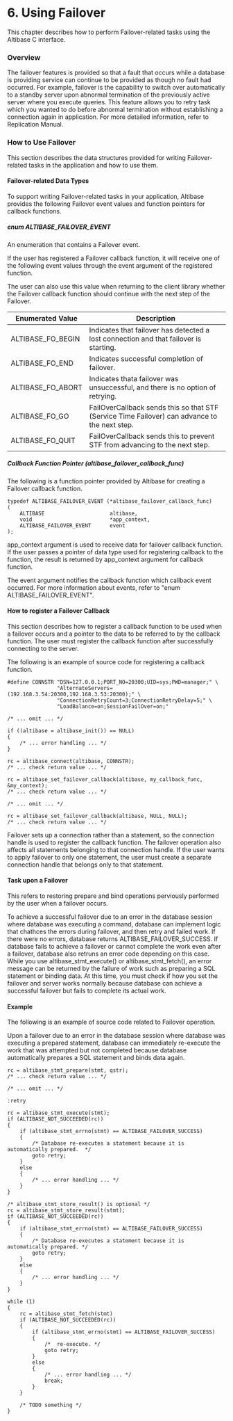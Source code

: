 # 6. Using Failover

This chapter describes how to perform Failover-related tasks using the Altibase C interface.

### Overview

The failover features is provided so that a fault that occurs while a database is providing service can continue to be provided as though no fault had occurred. For example, failover is the capability to switch over automatically to a standby server upon abnormal termination of the previously active server where you execute queries. This feature allows you to retry task which you wanted to do before abnormal termination without establishing a connection again in application. For more detailed information, refer to Replication Manual.

### How to Use Failover

This section describes the data structures provided for writing Failover-related tasks in the application and how to use them.

#### Failover-related Data Types

To support writing Failover-related tasks in your application, Altibase provides the following Failover event values and function pointers for callback functions.

##### enum ALTIBASE_FAILOVER_EVENT

An enumeration that contains a Failover event.

If the user has registered a Failover callback function, it will receive one of the following event values through the event argument of the registered function.

The user can also use this value when returning to the client library whether the Failover callback function should continue with the next step of the Failover.

| Enumerated Value  | Description                                                  |
| ----------------- | ------------------------------------------------------------ |
| ALTIBASE_FO_BEGIN | Indicates that failover has detected a lost connection and that failover is starting. |
| ALTIBASE_FO_END   | Indicates successful completion of failover.                 |
| ALTIBASE_FO_ABORT | Indicates thata failover was unsuccessful, and there is no option of retrying. |
| ALTIBASE_FO_GO    | FailOverCallback sends this so that STF (Service Time Failover) can advance to the next step. |
| ALTIBASE_FO_QUIT  | FailOverCallback sends this to prevent STF from advancing to the next step. |

##### Callback Function Pointer (altibase_failover_callback_func)

The following is a function pointer provided by Altibase for creating a Failover callback function.

```
typedef ALTIBASE_FAILOVER_EVENT (*altibase_failover_callback_func)
(
    ALTIBASE                     altibase,
    void                         *app_context,
    ALTIBASE_FAILOVER_EVENT      event
);
```

app_context argument is used to receive data for failover callback function. If the user passes a pointer of data type used for registering callback to the function, the result is returned by app_context argument for callback function.

The event argument notifies the callback function which callback event occurred. For more information about events, refer to "enum ALTIBASE_FAILOVER_EVENT".

#### How to register a Failover Callback

This section describes how to register a callback function to be used when a failover occurs and a pointer to the data to be referred to by the callback function. The user must register the callback function after successfully connecting to the server.

The following is an example of source code for registering a callback function.

```
#define CONNSTR "DSN=127.0.0.1;PORT_NO=20300;UID=sys;PWD=manager;" \
                "AlternateServers=(192.168.3.54:20300,192.168.3.53:20300);" \
                "ConnectionRetryCount=3;ConnectionRetryDelay=5;" \
                "LoadBalance=on;SessionFailOver=on;"

/* ... omit ... */

if ((altibase = altibase_init()) == NULL)
{
    /* ... error handling ... */
}

rc = altibase_connect(altibase, CONNSTR);
/* ... check return value ... */

rc = altibase_set_failover_callback(altibase, my_callback_func, &my_context);
/* ... check return value ... */

/* ... omit ... */

rc = altibase_set_failover_callback(altibase, NULL, NULL);
/* ... check return value ... */

```

Failover sets up a connection rather than a statement, so the connection handle is used to register the callback function. The failover operation also affects all statements belonging to that connection handle. If the user wants to apply failover to only one statement, the user must create a separate connection handle that belongs only to that statement.

#### Task upon a Failover

This refers to restoring prepare and bind operations perviously performed by the user when a failover occurs.

To achieve a successful failover due to an error in the database session where database was executing a command, database can implement logic that chathces the errors during failover, and then retry and failed work. If there were no errors, database returns ALTIBASE_FAILOVER_SUCCESS. If database fails to achieve a failover or cannot complete the work even after a failover, database also retruns an error code depending on this case. While you use altibase_stmt_execute() or altibase_stmt_fetch(), an error message can be returned by the failure of work such as preparing a SQL statement or binding data. At this time, you must check if how you set the failover and server works normally because database can achieve a successful failover but fails to complete its actual work.

#### Example

The following is an example of source code related to Failover operation.

Upon a failover due to an error in the database session where database was executing a prepared statement, database can immediately re-execute the work that was attempted but not completed because database automatically prepares a SQL statement and binds data again.

```
rc = altibase_stmt_prepare(stmt, qstr);
/* ... check return value ... */

/* ... omit ... */

:retry

rc = altibase_stmt_execute(stmt);
if (ALTIBASE_NOT_SUCCEEDED(rc))
{
    if (altibase_stmt_errno(stmt) == ALTIBASE_FAILOVER_SUCCESS)
    {
        /* Database re-executes a statement because it is automatically prepared.  */
        goto retry;
    }
    else
    {
        /* ... error handling ... */
    }
}

/* altibase_stmt_store_result() is optional */
rc = altibase_stmt_store_result(stmt);
if (ALTIBASE_NOT_SUCCEEDED(rc))
{
    if (altibase_stmt_errno(stmt) == ALTIBASE_FAILOVER_SUCCESS)
    {
        /* Database re-executes a statement because it is automatically prepared. */
        goto retry;
    }
    else
    {
        /* ... error handling ... */
    }
}

while (1)
{
    rc = altibase_stmt_fetch(stmt)
    if (ALTIBASE_NOT_SUCCEEDED(rc))
    {
        if (altibase_stmt_errno(stmt) == ALTIBASE_FAILOVER_SUCCESS)
        {
            /*  re-execute. */
            goto retry;
        }
        else
        {
            /* ... error handling ... */
            break;
        }
    }

    /* TODO something */
}
```

